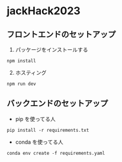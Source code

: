 # jackHack2023

## フロントエンドのセットアップ

1. パッケージをインストールする

```
npm install
```

2. ホスティング

```
npm run dev
```

## バックエンドのセットアップ

- pip を使ってる人

```
pip install -r requirements.txt
```

- conda を使ってる人

```
conda env create -f requirements.yaml
```
